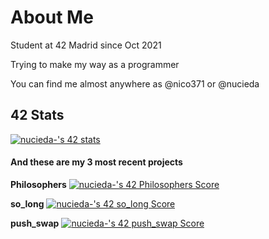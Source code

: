# About Me

Student at 42 Madrid since Oct 2021

Trying to make my way as a programmer

You can find me almost anywhere as @nico371 or @nucieda


## 42 Stats
[![nucieda-'s 42 stats](https://badge42.vercel.app/api/v2/clialmlmm001608mj8ajscinz/stats?cursusId=21&coalitionId=65)](https://github.com/JaeSeoKim/badge42)


#### And these are my 3 most recent projects

**Philosophers** [![nucieda-'s 42 Philosophers Score](https://badge42.vercel.app/api/v2/clialmlmm001608mj8ajscinz/project/3084905)](https://github.com/JaeSeoKim/badge42)

**so_long** [![nucieda-'s 42 so_long Score](https://badge42.vercel.app/api/v2/clialmlmm001608mj8ajscinz/project/3070571)](https://github.com/JaeSeoKim/badge42)

**push_swap** [![nucieda-'s 42 push_swap Score](https://badge42.vercel.app/api/v2/clialmlmm001608mj8ajscinz/project/2975545)](https://github.com/JaeSeoKim/badge42)

